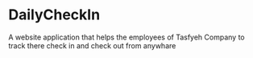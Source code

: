 # DailyCheckIn
A website application that helps the employees of Tasfyeh Company to track there check in and check out from anywhare
